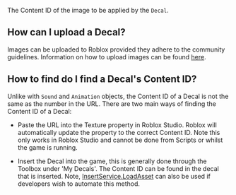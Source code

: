 The Content ID of the image to be applied by the `Decal`.

## How can I upload a Decal?

Images can be uploaded to Roblox provided they adhere to the community guidelines. Information on how to upload images can be found [here](https://developer.roblox.com/search#stq=How%20to%20upload%20a%20Decal).

## How to find do I find a Decal's Content ID?

Unlike with `Sound` and `Animation` objects, the Content ID of a Decal is not the same as the number in the URL. There are two main ways of finding the Content ID of a Decal:

 - Paste the URL into the Texture property in Roblox Studio. Roblox will automatically update the property to the correct Content ID. Note this only works in Roblox Studio and cannot be done from Scripts or whilst the game is running.

 - Insert the Decal into the game, this is generally done through the Toolbox under 'My Decals'. The Content ID can be found in the decal that is inserted. Note, [InsertService.LoadAsset](https://developer.roblox.com/api-reference/function/InsertService/LoadAsset) can also be used if developers wish to automate this method.

[1]: https://developer.roblox.com/articles/How-to-upload-a-Decal